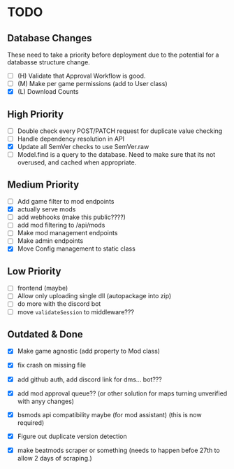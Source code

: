 # TODO
## Database Changes
These need to take a priority before deployment due to the potential for a databasse structure change.  
- [ ] (H) Validate that Approval Workflow is good.
- [ ] (M) Make per game permissions (add to User class)
- [x] (L) Download Counts

## High Priority
- [ ] Double check every POST/PATCH request for duplicate value checking
- [ ] Handle dependency resolution in API 
- [x] Update all SemVer checks to use SemVer.raw
- [ ] Model.find is a query to the database. Need to make sure that its not overused, and cached when appropriate.

## Medium Priority
- [ ] Add game filter to mod endpoints
- [x] actually serve mods
- [ ] add webhooks (make this public????)
- [ ] add mod filtering to /api/mods
- [ ] Make mod management endpoints
- [ ] Make admin endpoints
- [x] Move Config management to static class 

## Low Priority
- [ ] frontend (maybe)
- [ ] Allow only uploading single dll (autopackage into zip)
- [ ] do more with the discord bot
- [ ] move `validateSession` to middleware???

## Outdated & Done
- [x] Make game agnostic (add property to Mod class)
- [x] fix crash on missing file 

- [x] add github auth, add discord link for dms... bot???
- [x] add mod approval queue?? (or other solution for maps turning unverified with anyy changes)
- [x] bsmods api compatibility maybe (for mod assistant) (this is now required)
- [x] Figure out duplicate version detection
- [x] make beatmods scraper or something (needs to happen befoe 27th to allow 2 days of scraping.)
